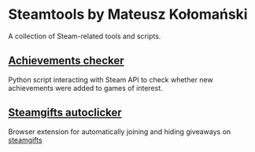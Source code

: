 # Steamtools by Mateusz Kołomański
A collection of Steam-related tools and scripts.

## [Achievements checker](/Achievements_checker)
Python script interacting with Steam API to check whether new achievements were added to games of interest.

## [Steamgifts autoclicker](/Steamgifts_autoclicker/)
Browser extension for automatically joining and hiding giveaways on [steamgifts](https://steamgifts.com)